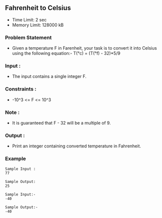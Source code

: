 ## Fahrenheit to Celsius
- Time Limit: 2 sec
- Memory Limit: 128000 kB

### Problem Statement
- Given a temperature F in Farenheit, your task is to convert it into Celsius using the following equation:-  T(°c) = (T(°f) - 32)*5/9

### Input :
- The input contains a single integer F.

### Constraints :
- -10^3 <= F <= 10^3

### Note :
- It is guaranteed that F - 32 will be a multiple of 9.

### Output :
- Print an integer containing converted temperature in Fahrenheit.

### Example
```
Sample Input :
77

Sample Output:
25

Sample Input:-
-40

Sample Output:-
-40
```